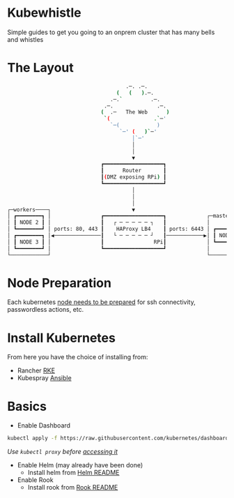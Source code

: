# Kubewhistle
Simple guides to get you going to an onprem cluster that has many bells and whistles

# The Layout

```bash
                                      .─. .─.                                   
                                   (   (   ).─.                               
                                 .─.`         .─.                             
                               .─.              .─.                           
                              (  .─   The Web      )                          
                               `(              .`─'                           
                                 `─(            )                             
                                    `─' (   )`─'                              
                                        │`─'                                  
                                        │                                     
                                        │                                     
                                        ▼                                     
                              ┏━━━━━━━━━━━━━━━━━━━┓                           
                              ┃      Router       ┃                           
                              ┃(DMZ exposing RPi) ┃                           
                              ┗━━━━━━━━━━━━━━━━━━━┛                           
                                        │                                     
                                        │                                     
                                        │                                     
┌─workers────┐                          ▼                                     
│ ┏━━━━━━━━┓ │                ┏━━━━━━━━━━━━━━━━━━━┓             ┌─masters────┐
│ ┃ NODE 2 ┃ │                ┃   ┌ ─ ─ ─ ─ ─ ┐   ┃             │            │
│ ┗━━━━━━━━┛ │ ports: 80, 443 ┃    HAProxy LB4    ┃ ports: 6443 │ ┏━━━━━━━━┓ │
│ ┏━━━━━━━━┓ │◀───────────────┃   └ ─ ─ ─ ─ ─ ┘   ┃────────────▶│ ┃ NODE 1 ┃ │
│ ┃ NODE 3 ┃ │                ┃                RPi┃             │ ┗━━━━━━━━┛ │
│ ┗━━━━━━━━┛ │                ┗━━━━━━━━━━━━━━━━━━━┛             │            │
└────────────┘                                                  └────────────┘
```

# Node Preparation
Each kubernetes [node needs to be prepared](./README.node.md) for ssh connectivity, passwordless actions, etc.

# Install Kubernetes
From here you have the choice of installing from:
- Rancher [RKE](./README.rke.md)
- Kubespray [Ansible](./README.kubespray.md)

# Basics
- Enable Dashboard
```bash
kubectl apply -f https://raw.githubusercontent.com/kubernetes/dashboard/master/aio/deploy/recommended/kubernetes-dashboard.yaml
```
*Use `kubectl proxy` before [accessing it](http://127.0.0.1:8001/api/v1/namespaces/kube-system/services/https:kubernetes-dashboard:/proxy/#!/login)*
- Enable Helm (may already have been done)
    - Install helm from [Helm README](./README.helm.md)
- Enable Rook
    - Install rook from [Rook README](./README.rook.md)
